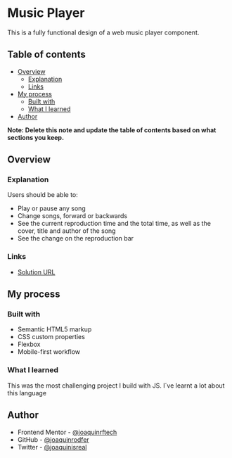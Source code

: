 # Music Player

This is a fully functional design of a web music player component.
## Table of contents

- [Overview](#overview)
  - [Explanation](#explanation)
  - [Links](#links)
- [My process](#my-process)
  - [Built with](#built-with)
  - [What I learned](#what-i-learned)
- [Author](#author)

**Note: Delete this note and update the table of contents based on what sections you keep.**

## Overview

### Explanation

Users should be able to:

- Play or pause any song
- Change songs, forward or backwards
- See the current reproduction time and the total time, as well as the cover, title and author of the song
- See the change on the reproduction bar

### Links

- [Solution URL](https://joaquinrodfer.github.io/Music-Player/)

## My process

### Built with

- Semantic HTML5 markup
- CSS custom properties
- Flexbox
- Mobile-first workflow

### What I learned

This was the most challenging project I build with JS. I´ve learnt a lot about this language

## Author

- Frontend Mentor - [@joaquinrftech](https://www.frontendmentor.io/profile/joaquinrftech)
- GitHub - [@joaquinrodfer](https://github.com/joaquinrodfer)
- Twitter - [@joaquinisreal](https://www.twitter.com/joaquinisreal)